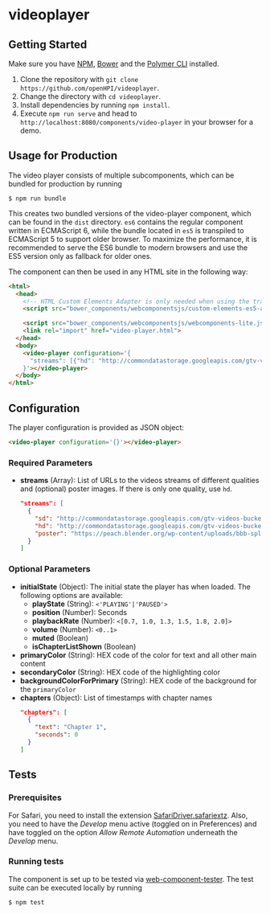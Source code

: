 # videoplayer


## Getting Started

Make sure you have [NPM](https://www.npmjs.com/get-npm), [Bower](https://www.npmjs.com/package/bower) and the [Polymer CLI](https://www.npmjs.com/package/polymer-cli) installed.

1. Clone the repository with `git clone https://github.com/openHPI/videoplayer`.
2. Change the directory with `cd videoplayer`.
3. Install dependencies by running `npm install`.
4. Execute `npm run serve` and head to `http://localhost:8080/components/video-player` in your browser for a demo.

## Usage for Production
The video player consists of multiple subcomponents, which can be bundled for production by running
```
$ npm run bundle
```
This creates two bundled versions of the video-player component, which can be found in the `dist` directory. `es6` contains the regular component written in ECMAScript 6, while the bundle located in `es5` is transpiled to ECMAScript 5 to support older browser.
To maximize the performance, it is recommended to serve the ES6 bundle to modern browsers and use the ES5 version only as fallback for older ones.

The component can then be used in any HTML site in the following way:
```html
<html>
  <head>
    <!-- HTML Custom Elements Adapter is only needed when using the transpiled ES5 version of the component. -->
    <script src="bower_components/webcomponentsjs/custom-elements-es5-adapter.js"></script>

    <script src="bower_components/webcomponentsjs/webcomponents-lite.js"></script>
    <link rel="import" href="video-player.html">
  </head>
  <body>
    <video-player configuration='{
      "streams": [{"hd": "http://commondatastorage.googleapis.com/gtv-videos-bucket/sample/BigBuckBunny.mp4"}]
    }'></video-player>
  </body>
</html>
```

## Configuration

The player configuration is provided as JSON object:
```html
<video-player configuration='{}'></video-player>
```

### Required Parameters
* **streams** (Array): List of URLs to the videos streams of different qualities and (optional) poster images. If there is only one quality, use `hd`.
    ```JSON
    "streams": [
      {
        "sd": "http://commondatastorage.googleapis.com/gtv-videos-bucket/sample/BigBuckBunny.mp4",
        "hd": "http://commondatastorage.googleapis.com/gtv-videos-bucket/sample/BigBuckBunny.mp4",
        "poster": "https://peach.blender.org/wp-content/uploads/bbb-splash.png"
      }
    ]
    ```

### Optional Parameters
* **initialState** (Object): The initial state the player has when loaded. The following options are available:
    * **playState** (String): `<'PLAYING'|'PAUSED'>`
    * **position** (Number): Seconds
    * **playbackRate** (Number): `<[0.7, 1.0, 1.3, 1.5, 1.8, 2.0]>`
    * **volume** (Number): `<0..1>`
    * **muted** (Boolean)
    * **isChapterListShown** (Boolean)
* **primaryColor** (String): HEX code of the color for text and all other main content
* **secondaryColor** (String): HEX code of the highlighting color
* **backgroundColorForPrimary** (String): HEX code of the background for the `primaryColor`
* **chapters** (Object): List of timestamps with chapter names
    ```JSON
    "chapters": [
      {
        "text": "Chapter 1",
        "seconds": 0
      }
    ]
    ```

## Tests

### Prerequisites

For Safari, you need to install the extension [SafariDriver.safariextz](http://selenium-release.storage.googleapis.com/2.48/SafariDriver.safariextz). Also, you need to have the _Develop_ menu active (toggled on in Preferences) and have toggled on the option _Allow Remote Automation_ underneath the _Develop_ menu.

### Running tests

The component is set up to be tested via [web-component-tester](https://github.com/Polymer/web-component-tester). The test suite can be executed locally by running
```
$ npm test
```
